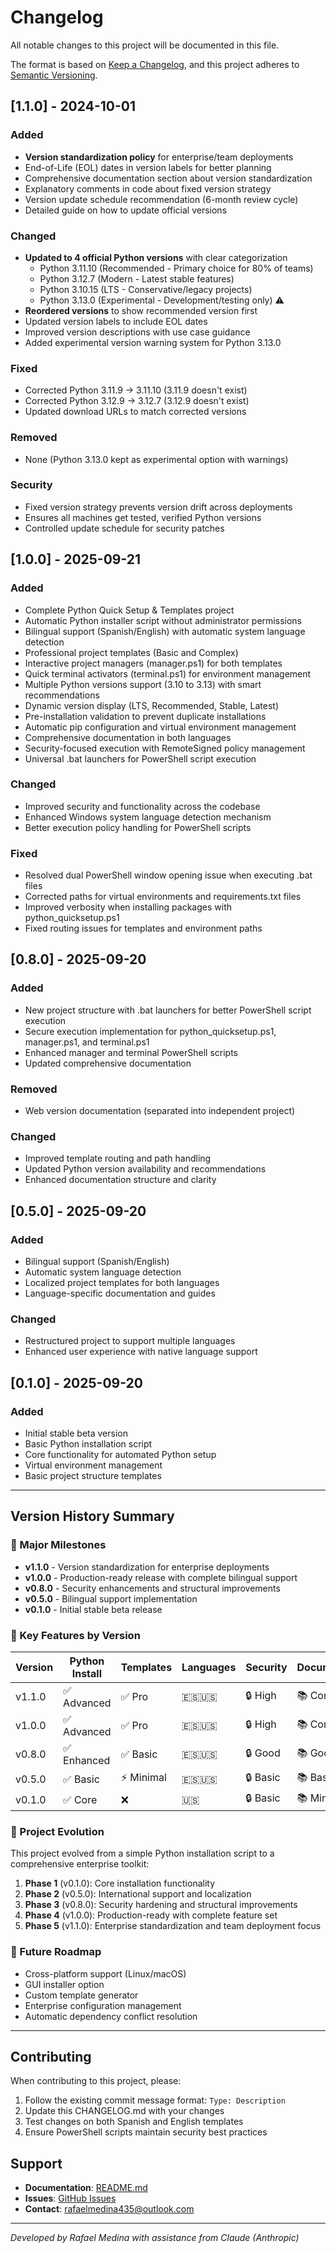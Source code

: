 # Changelog

All notable changes to this project will be documented in this file.

The format is based on [Keep a Changelog](https://keepachangelog.com/en/1.0.0/),
and this project adheres to [Semantic Versioning](https://semver.org/spec/v2.0.0.html).

## [1.1.0] - 2024-10-01

### Added
- **Version standardization policy** for enterprise/team deployments
- End-of-Life (EOL) dates in version labels for better planning
- Comprehensive documentation section about version standardization
- Explanatory comments in code about fixed version strategy
- Version update schedule recommendation (6-month review cycle)
- Detailed guide on how to update official versions

### Changed
- **Updated to 4 official Python versions** with clear categorization
  - Python 3.11.10 (Recommended - Primary choice for 80% of teams)
  - Python 3.12.7 (Modern - Latest stable features)
  - Python 3.10.15 (LTS - Conservative/legacy projects)
  - Python 3.13.0 (Experimental - Development/testing only) ⚠️
- **Reordered versions** to show recommended version first
- Updated version labels to include EOL dates
- Improved version descriptions with use case guidance
- Added experimental version warning system for Python 3.13.0

### Fixed
- Corrected Python 3.11.9 → 3.11.10 (3.11.9 doesn't exist)
- Corrected Python 3.12.9 → 3.12.7 (3.12.9 doesn't exist)
- Updated download URLs to match corrected versions

### Removed
- None (Python 3.13.0 kept as experimental option with warnings)

### Security
- Fixed version strategy prevents version drift across deployments
- Ensures all machines get tested, verified Python versions
- Controlled update schedule for security patches

## [1.0.0] - 2025-09-21

### Added
- Complete Python Quick Setup & Templates project
- Automatic Python installer script without administrator permissions
- Bilingual support (Spanish/English) with automatic system language detection
- Professional project templates (Basic and Complex)
- Interactive project managers (manager.ps1) for both templates
- Quick terminal activators (terminal.ps1) for environment management
- Multiple Python versions support (3.10 to 3.13) with smart recommendations
- Dynamic version display (LTS, Recommended, Stable, Latest)
- Pre-installation validation to prevent duplicate installations
- Automatic pip configuration and virtual environment management
- Comprehensive documentation in both languages
- Security-focused execution with RemoteSigned policy management
- Universal .bat launchers for PowerShell script execution

### Changed
- Improved security and functionality across the codebase
- Enhanced Windows system language detection mechanism
- Better execution policy handling for PowerShell scripts

### Fixed
- Resolved dual PowerShell window opening issue when executing .bat files
- Corrected paths for virtual environments and requirements.txt files
- Improved verbosity when installing packages with python_quicksetup.ps1
- Fixed routing issues for templates and environment paths

## [0.8.0] - 2025-09-20

### Added
- New project structure with .bat launchers for better PowerShell script execution
- Secure execution implementation for python_quicksetup.ps1, manager.ps1, and terminal.ps1
- Enhanced manager and terminal PowerShell scripts
- Updated comprehensive documentation

### Removed
- Web version documentation (separated into independent project)

### Changed
- Improved template routing and path handling
- Updated Python version availability and recommendations
- Enhanced documentation structure and clarity

## [0.5.0] - 2025-09-20

### Added
- Bilingual support (Spanish/English)
- Automatic system language detection
- Localized project templates for both languages
- Language-specific documentation and guides

### Changed
- Restructured project to support multiple languages
- Enhanced user experience with native language support

## [0.1.0] - 2025-09-20

### Added
- Initial stable beta version
- Basic Python installation script
- Core functionality for automated Python setup
- Virtual environment management
- Basic project structure templates

---

## Version History Summary

### 🚀 Major Milestones

- **v1.1.0** - Version standardization for enterprise deployments
- **v1.0.0** - Production-ready release with complete bilingual support
- **v0.8.0** - Security enhancements and structural improvements
- **v0.5.0** - Bilingual support implementation
- **v0.1.0** - Initial stable beta release

### 🔧 Key Features by Version

| Version | Python Install | Templates | Languages | Security | Documentation | Standardization |
|---------|----------------|-----------|-----------|----------|---------------|-----------------|
| v1.1.0  | ✅ Advanced    | ✅ Pro    | 🇪🇸🇺🇸    | 🔒 High   | 📚 Complete  | ⭐ Enterprise   |
| v1.0.0  | ✅ Advanced    | ✅ Pro    | 🇪🇸🇺🇸    | 🔒 High   | 📚 Complete  | ❌ Basic        |
| v0.8.0  | ✅ Enhanced    | ✅ Basic  | 🇪🇸🇺🇸    | 🔒 Good   | 📚 Good      | ❌ None         |
| v0.5.0  | ✅ Basic       | ⚡ Minimal | 🇪🇸🇺🇸    | 🔒 Basic  | 📚 Basic     | ❌ None         |
| v0.1.0  | ✅ Core        | ❌        | 🇺🇸       | 🔒 Basic  | 📚 Minimal   | ❌ None         |

### 🎯 Project Evolution

This project evolved from a simple Python installation script to a comprehensive enterprise toolkit:

1. **Phase 1** (v0.1.0): Core installation functionality
2. **Phase 2** (v0.5.0): International support and localization
3. **Phase 3** (v0.8.0): Security hardening and structural improvements
4. **Phase 4** (v1.0.0): Production-ready with complete feature set
5. **Phase 5** (v1.1.0): Enterprise standardization and team deployment focus

### 🔮 Future Roadmap

- Cross-platform support (Linux/macOS)
- GUI installer option
- Custom template generator
- Enterprise configuration management
- Automatic dependency conflict resolution

---

## Contributing

When contributing to this project, please:

1. Follow the existing commit message format: `Type: Description`
2. Update this CHANGELOG.md with your changes
3. Test changes on both Spanish and English templates
4. Ensure PowerShell scripts maintain security best practices

## Support

- **Documentation**: [README.md](README.md)
- **Issues**: [GitHub Issues](https://github.com/your-repo/python-quicksetup/issues)
- **Contact**: rafaelmedina435@outlook.com

---

*Developed by Rafael Medina with assistance from Claude (Anthropic)*